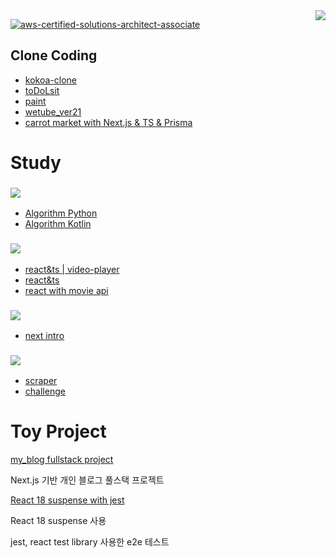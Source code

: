 
<img align='right' src="http://mazassumnida.wtf/api/v2/generate_badge?boj=wjdghks963">

[![aws-certified-solutions-architect-associate](https://velog.velcdn.com/images/wjdghks963/post/012d6c20-a756-4ebf-96e5-1638f5c0cca4/image.png)](https://www.credly.com/badges/5a24b923-2e52-413e-ab41-0e2fe7b21846/public_url)


## Clone Coding

- [kokoa-clone](https://github.com/wjdghks963/kokoa-clone-2020)
- [toDoLsit](https://github.com/wjdghks963/js_vanilla_toDoList)
- [paint](https://github.com/wjdghks963/paintjs)
- [wetube_ver21](https://github.com/wjdghks963/wetube_ver2)
- [carrot market with Next.js & TS & Prisma](https://github.com/wjdghks963/clone-carrot-market)

# Study


### <img src="https://img.shields.io/badge/Algorithm-00BCB4?style=for-the-badge&logo=theAlgorithms&logoColor=white">

- [Algorithm Python](https://github.com/wjdghks963/algorithm)
- [Algorithm Kotlin](https://github.com/wjdghks963/algorithm_kotlin)

###  <img src="https://img.shields.io/badge/REACT-61dafb?style=for-the-badge&logo=React&logoColor=white">

- [react&ts | video-player](https://github.com/wjdghks963/video-project)
- [react&ts](https://github.com/wjdghks963/typescrip-react-demo)
- [react with movie api](https://github.com/wjdghks963/nomflix)

### <img src="https://img.shields.io/badge/Next-000000?style=for-the-badge&logo=Next&logoColor=white">


- [next intro](https://github.com/wjdghks963/nextjs-intro)


### <img src="https://img.shields.io/badge/Python-3776AB?style=for-the-badge&logo=Python&logoColor=white">

- [scraper](https://github.com/wjdghks963/python_scraper)
- [challenge](https://github.com/wjdghks963/challenge_python)


# Toy Project

[my_blog fullstack project](https://github.com/wjdghks963/my-blog)

Next.js 기반 개인 블로그 풀스택 프로젝트

[React 18 suspense with jest](https://github.com/wjdghks963/suspenseWithReactQuery)

React 18 suspense 사용

jest, react test library 사용한 e2e 테스트




<!---
wjdghks963/wjdghks963 is a ✨ special ✨ repository because its `README.md` (this file) appears on your GitHub profile.
You can click the Preview link to take a look at your changes.
--->
